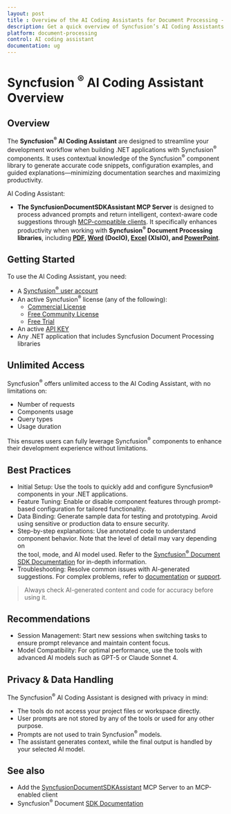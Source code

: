 ```yaml
---
layout: post
title : Overview of the AI Coding Assistants for Document Processing - Syncfusion
description: Get a quick overview of Syncfusion’s AI Coding Assistants that simplify document processing and deliver query results efficiently
platform: document-processing
control: AI coding assistant
documentation: ug
---
```


# Syncfusion <sup>&reg;</sup> AI Coding Assistant Overview


## Overview  

The **Syncfusion<sup>&reg;</sup> AI Coding Assistant** are designed to streamline your development workflow when building .NET applications with Syncfusion<sup>&reg;</sup> components. It uses contextual knowledge of the Syncfusion<sup>&reg;</sup> component library to generate accurate code snippets, configuration examples, and guided explanations—minimizing documentation searches and maximizing productivity. 


AI Coding Assistant:

  * **The SyncfusionDocumentSDKAssistant MCP Server** is designed to process advanced prompts and return intelligent, context-aware        code suggestions through   [MCP-compatible clients](https://modelcontextprotocol.io/clients). It specifically enhances productivity when working with **Syncfusion<sup>&reg;</sup> Document Processing libraries**, including **[PDF](https://help.syncfusion.com/document-processing/pdf/overview), [Word](https://help.syncfusion.com/document-processing/word/overview) (DocIO), [Excel](https://help.syncfusion.com/document-processing/excel/overview) (XlsIO), and [PowerPoint](https://help.syncfusion.com/document-processing/powerpoint/overview)**. 


## Getting Started

To use the AI Coding Assistant, you need:

  *	A [Syncfusion<sup>&reg;</sup> user account](https://www.syncfusion.com/account)
  *	An active Syncfusion<sup>&reg;</sup> license (any of the following):
     * [Commercial License](https://www.syncfusion.com/sales/unlimitedlicense)
     * [Free Community License](https://www.syncfusion.com/products/communitylicense)
     * [Free Trial](https://www.syncfusion.com/account/manage-trials/start-trials)
  *	An active [API KEY](https://syncfusion.com/account/api-key)
  *	Any .NET application that includes Syncfusion Document Processing libraries

## Unlimited Access

Syncfusion<sup>&reg;</sup> offers unlimited access to the AI Coding Assistant, with no limitations on:

  * Number of requests
  *	Components usage
  *	Query types
  *	Usage duration
  
This ensures users can fully leverage Syncfusion<sup>&reg;</sup> components to enhance their development experience without limitations.

## Best Practices

  *	Initial Setup: Use the tools to quickly add and configure Syncfusion® components in your .NET applications.
  *	Feature Tuning: Enable or disable component features through prompt-based configuration for tailored functionality.
  *	Data Binding: Generate sample data for testing and prototyping. Avoid using sensitive or production data to ensure security.
  *	Step-by-step explanations: Use annotated code to understand component behavior. Note that the level of detail may vary depending on   
  the tool, mode, and AI model used. Refer to the [Syncfusion<sup>&reg;</sup> Document SDK Documentation](https://help.syncfusion.com/document-processing/introduction) for in-depth information.
  * Troubleshooting: Resolve common issues with AI-generated suggestions. For complex problems, refer to [documentation](https://help.syncfusion.com/document-processing/introduction) or [support](https://support.syncfusion.com/support/tickets/create).
  
  >Always check AI-generated content and code for accuracy before using it.

## Recommendations

  * Session Management: Start new sessions when switching tasks to ensure prompt relevance and maintain content focus.
  * Model Compatibility: For optimal performance, use the tools with advanced AI models such as GPT-5 or Claude Sonnet 4.

## Privacy & Data Handling

The Syncfusion<sup>&reg;</sup> AI Coding Assistant is designed with privacy in mind:

  *	The tools do not access your project files or workspace directly.
  *	User prompts are not stored by any of the tools or used for any other purpose.
  *	Prompts are not used to train Syncfusion<sup>&reg;</sup> models.
  *	The assistant generates context, while the final output is handled by your selected AI model.

## See also

  * Add the [SyncfusionDocumentSDKAssistant](https://help.syncfusion.com/document-processing/ai-coding-assistants/mcp-server) MCP Server to an MCP-enabled client
  *	Syncfusion<sup>&reg;</sup> Document [SDK Documentation](https://help.syncfusion.com/document-processing/introduction)





